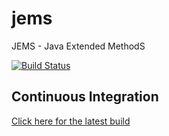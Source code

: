 # jems
JEMS - Java Extended MethodS

[![Build Status](https://travis-ci.org/mindsmine/mindsmine-jems.svg?branch=master)](https://travis-ci.org/mindsmine/mindsmine-jems)

## Continuous Integration
[Click here for the latest build](https://travis-ci.org/mindsmine/mindsmine-jems)

